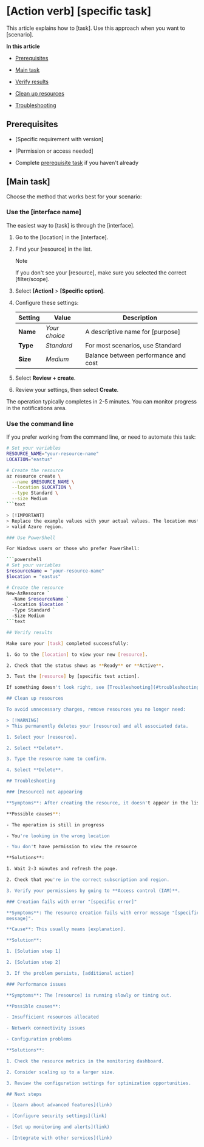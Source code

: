# [Action verb] [specific task]

This article explains how to [task]. Use this approach when you want to
[scenario].

**In this article**

- [Prerequisites](#prerequisites)

- [Main task](#main-task)

- [Verify results](#verify-results)

- [Clean up resources](#clean-up-resources)

- [Troubleshooting](#troubleshooting)

## Prerequisites

- [Specific requirement with version]

- [Permission or access needed]

- Complete [prerequisite task](link) if you haven't already

## [Main task]

Choose the method that works best for your scenario:

### Use the [interface name]

The easiest way to [task] is through the [interface].

1. Go to the [location] in the [interface].

2. Find your [resource] in the list.

   > [!NOTE]
   > If you don't see your [resource], make sure you selected the correct
   > [filter/scope].

3. Select **[Action]** > **[Specific option]**.

4. Configure these settings:

   | Setting  | Value         | Description                          |
   | -------- | ------------- | ------------------------------------ |
   | **Name** | _Your choice_ | A descriptive name for [purpose]     |
   | **Type** | _Standard_    | For most scenarios, use Standard     |
   | **Size** | _Medium_      | Balance between performance and cost |

5. Select **Review + create**.

6. Review your settings, then select **Create**.

The operation typically completes in 2-5 minutes. You can monitor progress in
the notifications area.

### Use the command line

If you prefer working from the command line, or need to automate this task:

````bash
# Set your variables
RESOURCE_NAME="your-resource-name"
LOCATION="eastus"

# Create the resource
az resource create \
  --name $RESOURCE_NAME \
  --location $LOCATION \
  --type Standard \
  --size Medium
```text

> [!IMPORTANT]
> Replace the example values with your actual values. The location must be a
> valid Azure region.

### Use PowerShell

For Windows users or those who prefer PowerShell:

```powershell
# Set your variables
$resourceName = "your-resource-name"
$location = "eastus"

# Create the resource
New-AzResource `
  -Name $resourceName `
  -Location $location `
  -Type Standard `
  -Size Medium
```text

## Verify results

Make sure your [task] completed successfully:

1. Go to the [location] to view your new [resource].

2. Check that the status shows as **Ready** or **Active**.

3. Test the [resource] by [specific test action].

If something doesn't look right, see [Troubleshooting](#troubleshooting).

## Clean up resources

To avoid unnecessary charges, remove resources you no longer need:

> [!WARNING]
> This permanently deletes your [resource] and all associated data.

1. Select your [resource].

2. Select **Delete**.

3. Type the resource name to confirm.

4. Select **Delete**.

## Troubleshooting

### [Resource] not appearing

**Symptoms**: After creating the resource, it doesn't appear in the list.

**Possible causes**:

- The operation is still in progress

- You're looking in the wrong location

- You don't have permission to view the resource

**Solutions**:

1. Wait 2-3 minutes and refresh the page.

2. Check that you're in the correct subscription and region.

3. Verify your permissions by going to **Access control (IAM)**.

### Creation fails with error "[specific error]"

**Symptoms**: The resource creation fails with error message "[specific error
message]".

**Cause**: This usually means [explanation].

**Solution**:

1. [Solution step 1]

2. [Solution step 2]

3. If the problem persists, [additional action]

### Performance issues

**Symptoms**: The [resource] is running slowly or timing out.

**Possible causes**:

- Insufficient resources allocated

- Network connectivity issues

- Configuration problems

**Solutions**:

1. Check the resource metrics in the monitoring dashboard.

2. Consider scaling up to a larger size.

3. Review the configuration settings for optimization opportunities.

## Next steps

- [Learn about advanced features](link)

- [Configure security settings](link)

- [Set up monitoring and alerts](link)

- [Integrate with other services](link)
````
